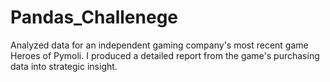 # Pandas_Challenege
Analyzed data for an independent gaming company's most recent game Heroes of Pymoli. I produced a detailed report from the game's purchasing data into strategic insight.   





